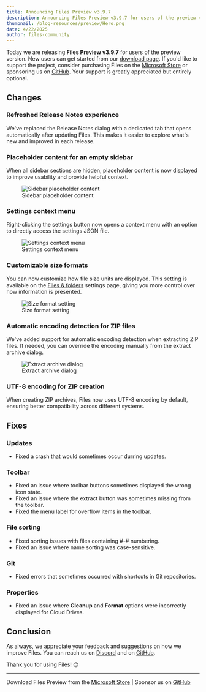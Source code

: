 ```yaml
---
title: Announcing Files Preview v3.9.7
description: Announcing Files Preview v3.9.7 for users of the preview version.
thumbnail: /blog-resources/preview/Hero.png
date: 4/22/2025
author: files-community
---
```


Today we are releasing **Files Preview v3.9.7** for users of the preview version. New users can get started from our [download page](/download/). If you'd like to support the project, consider purchasing Files on the [Microsoft Store](ms-windows-store://pdp/?ProductId=9NSQD9PKV3SS&cid=FilesWebsite) or sponsoring us on [GitHub](https://github.com/sponsors/yaira2). Your support is greatly appreciated but entirely optional.

## Changes

### Refreshed Release Notes experience

We've replaced the Release Notes dialog with a dedicated tab that opens automatically after updating Files. This makes it easier to explore what's new and improved in each release.

### Placeholder content for an empty sidebar

When all sidebar sections are hidden, placeholder content is now displayed to improve usability and provide helpful context.

<figure>
    <img src="/blog-resources/v4-preview/EmptySidebar.png" alt="Sidebar placeholder content" />
    <figcaption>Sidebar placeholder content</figcaption>
</figure>

### Settings context menu

Right-clicking the settings button now opens a context menu with an option to directly access the settings JSON file.

<figure>
    <img src="/blog-resources/v4-preview/SettingsContextMenu.png" alt="Settings context menu" />
    <figcaption>Settings context menu</figcaption>
</figure>

### Customizable size formats

You can now customize how file size units are displayed. This setting is available on the [Files & folders](/docs/customize-settings/files-and-folders/) settings page, giving you more control over how information is presented.

<figure>
    <img src="/blog-resources/v4-preview/SizeFormatSetting.png" alt="Size format setting" />
    <figcaption>Size format setting</figcaption>
</figure>

### Automatic encoding detection for ZIP files

We've added support for automatic encoding detection when extracting ZIP files. If needed, you can override the encoding manually from the extract archive dialog.

<figure>
    <img src="/blog-resources/v4-preview/ArchiveEncoding.png" alt="Extract archive dialog" />
    <figcaption>Extract archive dialog</figcaption>
</figure>

### UTF-8 encoding for ZIP creation

When creating ZIP archives, Files now uses UTF-8 encoding by default, ensuring better compatibility across different systems.

## Fixes

### Updates

- Fixed a crash that would sometimes occur durring updates.

### Toolbar

- Fixed an issue where toolbar buttons sometimes displayed the wrong icon state.
- Fixed an issue where the extract button was sometimes missing from the toolbar.
- Fixed the menu label for overflow items in the toolbar.

### File sorting

- Fixed sorting issues with files containing #-# numbering.
- Fixed an issue where name sorting was case-sensitive.

### Git

- Fixed errors that sometimes occurred with shortcuts in Git repositories.

### Properties

- Fixed an issue where **Cleanup** and **Format** options were incorrectly displayed for Cloud Drives.

## Conclusion

As always, we appreciate your feedback and suggestions on how we improve Files. You can reach us on [Discord](https://discord.gg/files) and on [GitHub](https://github.com/files-community/Files/).

Thank you for using Files! 😊

---

Download Files Preview from the [Microsoft Store](ms-windows-store://pdp/?ProductId=9NSQD9PKV3SS&cid=FilesWebsite) | Sponsor us on [GitHub](https://github.com/sponsors/yaira2/)
